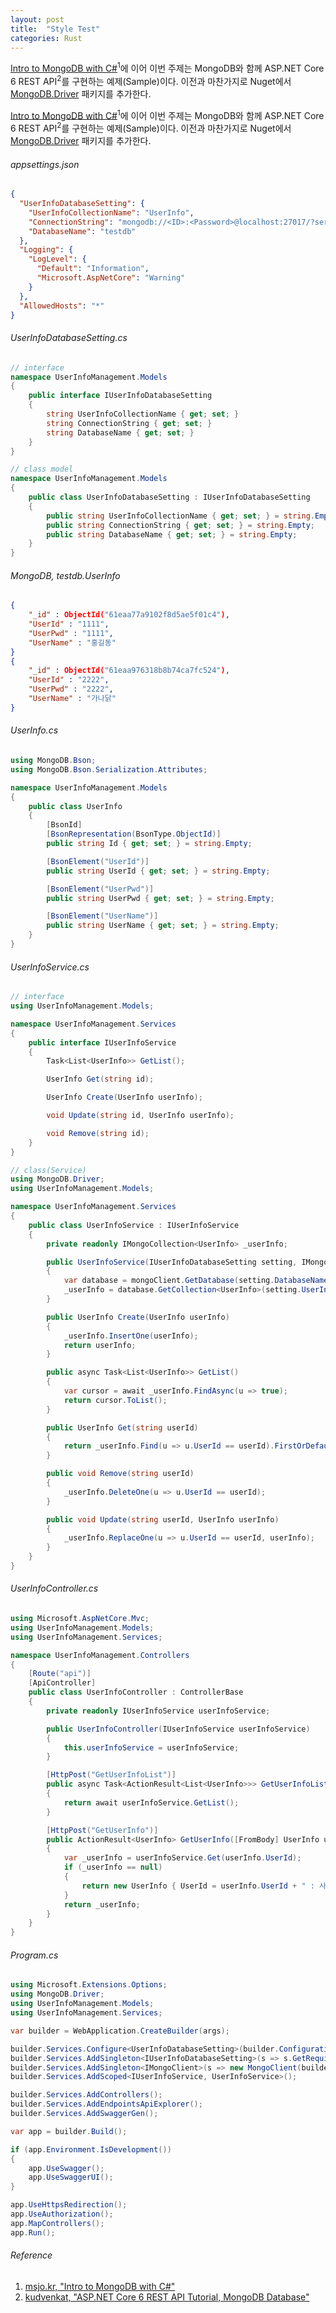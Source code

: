 ```yaml
---
layout: post
title:  "Style Test"
categories: Rust
---
```


[Intro to MongoDB with C#](https://msjo.kr/2020/04/12/1/)<sup>1</sup>에 이어 이번 주제는 MongoDB와 함께 ASP.NET Core 6 REST API<sup>2</sup>를 구현하는 예제(Sample)이다. 이전과 마찬가지로 Nuget에서 [MongoDB.Driver](https://www.nuget.org/packages/MongoDB.Driver) 패키지를 추가한다.

[Intro to MongoDB with C#](https://msjo.kr/2020/04/12/1/)<sup>1</sup>에 이어 이번 주제는 MongoDB와 함께 ASP.NET Core 6 REST API<sup>2</sup>를 구현하는 예제(Sample)이다. 이전과 마찬가지로 Nuget에서 [MongoDB.Driver](https://www.nuget.org/packages/MongoDB.Driver) 패키지를 추가한다.

###### appsettings.json
```json
{
  "UserInfoDatabaseSetting": {
    "UserInfoCollectionName": "UserInfo",
    "ConnectionString": "mongodb://<ID>:<Password>@localhost:27017/?serverSelectionTimeoutMS=5000&connectTimeoutMS=10000&authSource=testdb&authMechanism=SCRAM-SHA-256",
    "DatabaseName": "testdb"
  },
  "Logging": {
    "LogLevel": {
      "Default": "Information",
      "Microsoft.AspNetCore": "Warning"
    }
  },
  "AllowedHosts": "*"
}  
```

<!--more-->

###### UserInfoDatabaseSetting.cs
```cs
// interface
namespace UserInfoManagement.Models
{
    public interface IUserInfoDatabaseSetting
    {
        string UserInfoCollectionName { get; set; }
        string ConnectionString { get; set; }
        string DatabaseName { get; set; }
    }
}

// class model
namespace UserInfoManagement.Models
{
    public class UserInfoDatabaseSetting : IUserInfoDatabaseSetting
    {
        public string UserInfoCollectionName { get; set; } = string.Empty;
        public string ConnectionString { get; set; } = string.Empty;
        public string DatabaseName { get; set; } = string.Empty;
    }
}
```

###### MongoDB, testdb.UserInfo
```json
{ 
    "_id" : ObjectId("61eaa77a9102f8d5ae5f01c4"), 
    "UserId" : "1111", 
    "UserPwd" : "1111", 
    "UserName" : "홍길동"
}
{ 
    "_id" : ObjectId("61eaa976318b8b74ca7fc524"), 
    "UserId" : "2222", 
    "UserPwd" : "2222", 
    "UserName" : "가나닭"
}
```

###### UserInfo.cs
```cs
using MongoDB.Bson;
using MongoDB.Bson.Serialization.Attributes;

namespace UserInfoManagement.Models
{
    public class UserInfo
    {
        [BsonId]
        [BsonRepresentation(BsonType.ObjectId)]
        public string Id { get; set; } = string.Empty;

        [BsonElement("UserId")]
        public string UserId { get; set; } = string.Empty;

        [BsonElement("UserPwd")]
        public string UserPwd { get; set; } = string.Empty;

        [BsonElement("UserName")]
        public string UserName { get; set; } = string.Empty;
    }
}
```

###### UserInfoService.cs
```cs
// interface
using UserInfoManagement.Models;

namespace UserInfoManagement.Services
{
    public interface IUserInfoService
    {
        Task<List<UserInfo>> GetList();

        UserInfo Get(string id);

        UserInfo Create(UserInfo userInfo);

        void Update(string id, UserInfo userInfo);

        void Remove(string id);
    }
}

// class(Service)
using MongoDB.Driver;
using UserInfoManagement.Models;

namespace UserInfoManagement.Services
{
    public class UserInfoService : IUserInfoService
    {
        private readonly IMongoCollection<UserInfo> _userInfo;

        public UserInfoService(IUserInfoDatabaseSetting setting, IMongoClient mongoClient)
        {
            var database = mongoClient.GetDatabase(setting.DatabaseName);
            _userInfo = database.GetCollection<UserInfo>(setting.UserInfoCollectionName);
        }

        public UserInfo Create(UserInfo userInfo)
        {
            _userInfo.InsertOne(userInfo);
            return userInfo;
        }

        public async Task<List<UserInfo>> GetList()
        {
            var cursor = await _userInfo.FindAsync(u => true);
            return cursor.ToList();
        }

        public UserInfo Get(string userId)
        {
            return _userInfo.Find(u => u.UserId == userId).FirstOrDefault();
        }

        public void Remove(string userId)
        {
            _userInfo.DeleteOne(u => u.UserId == userId);
        }

        public void Update(string userId, UserInfo userInfo)
        {
            _userInfo.ReplaceOne(u => u.UserId == userId, userInfo);
        }
    }
}
```

###### UserInfoController.cs
```cs
using Microsoft.AspNetCore.Mvc;
using UserInfoManagement.Models;
using UserInfoManagement.Services;

namespace UserInfoManagement.Controllers
{
    [Route("api")]
    [ApiController]
    public class UserInfoController : ControllerBase
    {
        private readonly IUserInfoService userInfoService;

        public UserInfoController(IUserInfoService userInfoService)
        {
            this.userInfoService = userInfoService;
        }

        [HttpPost("GetUserInfoList")]
        public async Task<ActionResult<List<UserInfo>>> GetUserInfoList()
        {
            return await userInfoService.GetList();
        }

        [HttpPost("GetUserInfo")]
        public ActionResult<UserInfo> GetUserInfo([FromBody] UserInfo userInfo)
        {
            var _userInfo = userInfoService.Get(userInfo.UserId);
            if (_userInfo == null)
            {
                return new UserInfo { UserId = userInfo.UserId + " : 사용자 없음" };
            }
            return _userInfo;
        }
    }
}
```

###### Program.cs
```cs
using Microsoft.Extensions.Options;
using MongoDB.Driver;
using UserInfoManagement.Models;
using UserInfoManagement.Services;

var builder = WebApplication.CreateBuilder(args);

builder.Services.Configure<UserInfoDatabaseSetting>(builder.Configuration.GetSection(nameof(UserInfoDatabaseSetting)));
builder.Services.AddSingleton<IUserInfoDatabaseSetting>(s => s.GetRequiredService<IOptions<UserInfoDatabaseSetting>>().Value);
builder.Services.AddSingleton<IMongoClient>(s => new MongoClient(builder.Configuration.GetValue<string>("UserInfoDatabaseSetting:ConnectionString")));
builder.Services.AddScoped<IUserInfoService, UserInfoService>();

builder.Services.AddControllers();
builder.Services.AddEndpointsApiExplorer();
builder.Services.AddSwaggerGen();

var app = builder.Build();

if (app.Environment.IsDevelopment())
{
    app.UseSwagger();
    app.UseSwaggerUI();
}

app.UseHttpsRedirection();
app.UseAuthorization();
app.MapControllers();
app.Run();
```

###### Reference
1. [msjo.kr, "Intro to MongoDB with C#"](https://msjo.kr/2020/04/12/1/)
2. [kudvenkat, "ASP.NET Core 6 REST API Tutorial, MongoDB Database"](https://www.youtube.com/watch?v=iWTdJ1IYGtg)
